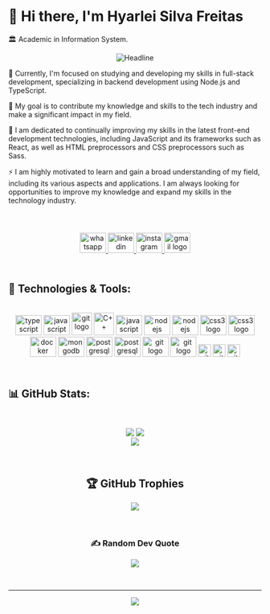 # 👋 Hi there, I'm Hyarlei Silva Freitas
🏛️ Academic in Information System.<br>
<div align=center>
  <img src="https://readme-typing-svg.herokuapp.com?color=%2332C9E1&size=32&center=true&vCenter=true&width=600&height=50&lines=Information+system+Student;Web+Developer" alt="Headline"/>
</div>

🔭 Currently, I'm focused on studying and developing my skills in full-stack development, specializing in backend development using Node.js and TypeScript.

👯 My goal is to contribute my knowledge and skills to the tech industry and make a significant impact in my field.

🌱 I am dedicated to continually improving my skills in the latest front-end development technologies, including JavaScript and its frameworks such as React, as well as HTML preprocessors and CSS preprocessors such as Sass.

⚡ I am highly motivated to learn and gain a broad understanding of my field, including its various aspects and applications. I am always looking for opportunities to improve my knowledge and expand my skills in the technology industry.<br><br>
#
<div align="center">
</a>
  <a href="https://api.whatsapp.com/send?phone=5585996018321" target="_blank">
    <img src="https://raw.githubusercontent.com/maurodesouza/profile-readme-generator/master/src/assets/icons/social/whatsapp/default.svg" width="52" height="40" alt="whatsapp logo"  />
  </a>
  <a href="https://www.linkedin.com/in/hyarlei-silva-freitas-b279b5250/" target="_blank">
    <img src="https://raw.githubusercontent.com/maurodesouza/profile-readme-generator/master/src/assets/icons/social/linkedin/default.svg" width="52" height="40" alt="linkedin logo"  />
  </a>
  </a>
  <a href="https://www.instagram.com/_hyarleisilva/" target="_blank">
    <img src="https://raw.githubusercontent.com/maurodesouza/profile-readme-generator/master/src/assets/icons/social/instagram/default.svg" width="52" height="40" alt="instagram logo"  />
  </a>
  </a>
  <a href="mailto:hyarleysf@gmail.com" target="_blank">
    <img src="https://raw.githubusercontent.com/maurodesouza/profile-readme-generator/master/src/assets/icons/social/gmail/default.svg" width="52" height="40" alt="gmail logo"  />
  </a>
  </div>
<div align="left">
<br>

#

## 🔧 Technologies & Tools:
<div align="center"><br>
  <img src="https://cdn.jsdelivr.net/gh/devicons/devicon/icons/typescript/typescript-original.svg" height="40" width="52" alt="typescript logo"  />
  <img src="https://cdn.jsdelivr.net/gh/devicons/devicon/icons/javascript/javascript-original.svg" height="40" width="52" alt="javascript logo"  />
  <img src="https://cdn.jsdelivr.net/gh/devicons/devicon/icons/c/c-original.svg" height="45" width="40" alt="git logo"  />
  <img src="https://isocpp.org/assets/images/cpp_logo.png" height="45px" width="40px" alt="C++"  />
  <img src="https://cdn.jsdelivr.net/gh/devicons/devicon/icons/java/java-original.svg" height="40" width="52" alt="javascript logo"  />
  <img src="https://cdn.jsdelivr.net/gh/devicons/devicon/icons/nodejs/nodejs-original.svg" height="40" width="52" alt="nodejs logo"  />
  <img src="https://cdn.jsdelivr.net/gh/devicons/devicon/icons/express/express-original.svg" height="40" width="52" alt="nodejs logo"  />
  <img src="https://cdn.jsdelivr.net/gh/devicons/devicon/icons/css3/css3-original.svg" height="40" width="52" alt="css3 logo"  />
  <img src="https://cdn.jsdelivr.net/gh/devicons/devicon/icons/html5/html5-original.svg" height="40" width="52" alt="css3 logo"  />
  <img src="https://cdn.jsdelivr.net/gh/devicons/devicon/icons/docker/docker-original.svg" height="40" width="52" alt="docker logo"  />
  <img src="https://cdn.jsdelivr.net/gh/devicons/devicon/icons/mongodb/mongodb-original.svg" height="40" width="52" alt="mongodb logo"  />
  <img src="https://cdn.jsdelivr.net/gh/devicons/devicon/icons/postgresql/postgresql-original.svg" height="40" width="52" alt="postgresql logo"  />
  <img src="https://cdn.jsdelivr.net/gh/devicons/devicon/icons/sqlite/sqlite-original.svg" height="40" width="52" alt="postgresql logo"  />
  <img src="https://cdn.jsdelivr.net/gh/devicons/devicon/icons/git/git-original.svg" height="40" width="52" alt="git logo"  />
  <img src="https://cdn.jsdelivr.net/gh/devicons/devicon/icons/yarn/yarn-original.svg" height="40" width="52" alt="git logo"  />
  <img src="https://img.shields.io/badge/NPM-%23000000.svg?style=for-the-badge&logo=npm&logoColor=white" height="25" width="" alt="git logo"/>
  <img src="https://img.shields.io/badge/AWS-%23FF9900.svg" height="25" width="" alt="git logo"/>
  <img src="https://img.shields.io/badge/JWT-black?style=for-the-badge&logo=JSON%20web%20tokens" height="25" width="" alt="git logo"/>
</div><br>
 </div>

#
## 📊 GitHub Stats:
<div align="center"><br>

![](https://github-readme-stats.vercel.app/api?username=hyarlei&theme=radical&hide_border=false&include_all_commits=false&count_private=false)
![](https://github-readme-streak-stats.herokuapp.com/?user=hyarlei&theme=radical&hide_border=false)<br/>
![](https://github-readme-stats.vercel.app/api/top-langs/?username=hyarlei&theme=radical&hide_border=false&include_all_commits=false&count_private=false&layout=compact)
 </div>

<div align="center"><br>

## 🏆 GitHub Trophies
![](https://github-profile-trophy.vercel.app/?username=hyarlei&theme=radical&no-frame=false&no-bg=false&margin-w=4)
</div>

<div align="center"><br>

### ✍️ Random Dev Quote
![](https://quotes-github-readme.vercel.app/api?type=horizontal&theme=radical)
</div>

<div align="center"><br>

---
[![](https://visitcount.itsvg.in/api?id=hyarlei&icon=0&color=0)](https://visitcount.itsvg.in)
</div>
